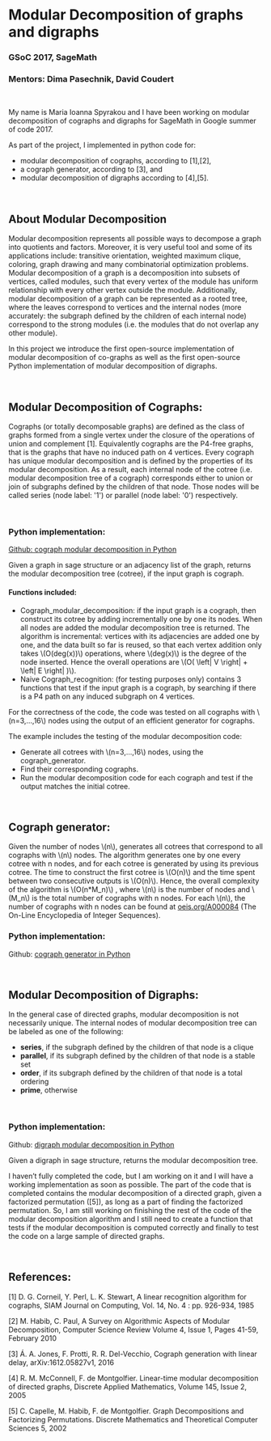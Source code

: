 <head>
    <script type="text/javascript"
            src="https://cdn.mathjax.org/mathjax/latest/MathJax.js?config=TeX-AMS-MML_HTMLorMML">
    </script>
</head>

# Modular Decomposition of graphs and digraphs

### GSoC 2017,  SageMath

### Mentors: Dima Pasechnik, David Coudert

<br>

My name is Maria Ioanna Spyrakou and I have been working on modular decomposition of cographs and digraphs for SageMath in Google summer of code 2017. 

As part of the project, I implemented in python code for:
<ul> 
  <li> modular decomposition of cographs, according to [1],[2],  </li>
  <li> a cograph generator, according to [3], and </li>
  <li>modular decomposition of digraphs according to [4],[5]. </li>
</ul>  
     
<br>     
     
## About Modular Decomposition
Modular decomposition represents all possible ways to decompose a graph into quotients and factors. Moreover, it is very useful tool and some of its applications include: transitive orientation, weighted maximum clique, coloring, graph drawing and many combinatorial optimization problems. Modular decomposition of a graph is a decomposition into subsets of vertices, called modules, such that every vertex of the module has uniform relationship with every other vertex outside the module. Additionally, modular decomposition of a graph can be represented as a rooted tree, where the leaves correspond to vertices and the internal nodes (more accurately: the subgraph defined by the children of each internal node) correspond to the strong modules (i.e. the modules that do not overlap any other module).  

In this project we introduce the first open-source implementation of modular decomposition of co-graphs as well as the first open-source Python implementation of modular decomposition of digraphs. 

<br>

## Modular Decomposition of Cographs:

Cographs (or totally decomposable graphs) are defined as the class of graphs formed from a single vertex under the closure of the operations of union and complement [1]. Equivalently cographs are the P4-free graphs, that is the graphs that have no induced path on 4 vertices. 
Every cograph has unique modular decomposition and  is defined by the properties of its modular decomposition. As a result, each internal node of the cotree (i.e. modular decomposition tree of a cograph) corresponds either to union or join of subgraphs defined by the children of that node. Those nodes will be called series (node label: '1') or parallel (node label: '0') respectively. 

<br>

### Python implementation:

[Github: cograph modular decomposition in Python](https://github.com/MariannaSpyrakou/Cograph_Modular_Decomposition)   


Given a graph in sage structure or an adjacency list of the graph, returns the modular decomposition tree (cotree), if the input graph is cograph. 

#### Functions included:

   * Cograph_modular_decomposition: if the input graph is a cograph, then construct its cotree by adding incrementally one by one its nodes. When all nodes are added the modular decomposition tree is returned. The algorithm is incremental: vertices with its adjacencies are added one by one, and the data built so far is reused, so that each vertex addition only takes \\(O(deg(x))\\) operations, where \\(deg(x)\\) is the degree of the node inserted. Hence the overall operations are  \\(O( \left| V \right| + \left| E \right| )\\). 
   * Naive Cograph_recognition: (for testing purposes only) contains 3 functions that test if the input graph is a cograph, by searching if there is a P4 path on any induced subgraph on 4 vertices.


For the correctness of the code, the code was tested on all cographs with  \\(n=3,...,16\\) nodes using the output of an efficient generator for cographs.


The example includes the testing of the modular decomposition code: 

   * Generate all cotrees with  \\(n=3,...,16\\) nodes, using the cograph_generator.
   * Find their corresponding cographs.
   * Run the modular decomposition code for each cograph and test if the output matches the initial cotree. 


<br>

## Cograph generator:
Given the number of nodes \\(n\\), generates all cotrees that correspond to all cographs with \\(n\\) nodes. The algorithm generates one by one every cotree with n nodes, and for each cotree is generated by using its previous cotree. The time to construct the first cotree is \\(O(n)\\) and the time spent between two consecutive outputs is \\(O(n)\\). Hence, the overall complexity of the algorithm is \\(O(n*M_n)\\) , where \\(n\\) is the number of nodes and \\(M_n\\) is the total number of cographs with n nodes.  For each \\(n\\), the number of cographs with n nodes can be found at [oeis.org/A000084](https://oeis.org/A000084) (The On-Line Encyclopedia of Integer Sequences).


### Python implementation:
Github: [cograph generator in Python](https://github.com/MariannaSpyrakou/Cograph_generator)



<br>

## Modular Decomposition of Digraphs: 

In the general case of directed graphs, modular decomposition is not necessarily unique. The internal nodes of modular decomposition tree can be labeled as one of the following: 

   * __series__, if the subgraph defined by the children of that node is a clique 
   * __parallel__, if its subgraph defined by the children of that node  is a stable set 
   * __order__, if its subgraph defined by the children of that node is a total ordering 
   * __prime__, otherwise 


<br>

### Python implementation:
Github: [digraph modular decomposition in Python](https://github.com/MariannaSpyrakou/Digraphs_modular_decomposition)


Given a digraph in sage structure, returns the modular decomposition tree.

I haven’t fully completed the code, but I am working on it and I will have a working implementation as soon as possible. The part of the code that is completed contains the modular decomposition of a directed graph, given a factorized permutation ([5]), as long as a part of finding the factorized permutation. So, I am still working on finishing the rest of the code of the modular decomposition algorithm and I still need to create a function that tests if the modular decomposition is computed correctly and finally to test the code on a large sample of directed graphs. 

<br>

## References:

[1] D. G. Corneil, Y. Perl, L. K. Stewart, A linear recognition algorithm for cographs, SIAM Journal on Computing, Vol. 14, No. 4 : pp. 926-934, 1985

[2] M. Habib, C. Paul, A Survey on Algorithmic Aspects of
Modular Decomposition, Computer Science Review Volume 4, Issue 1, Pages 41-59, February 2010

[3] Á. A. Jones, F. Protti, R. R. Del-Vecchio, Cograph generation with linear delay, arXiv:1612.05827v1, 2016

[4] R. M. McConnell, F. de Montgolfier. Linear-time modular decomposition of directed graphs, Discrete Applied Mathematics, Volume 145, Issue 2, 2005

[5] C. Capelle, M. Habib, F. de Montgolfier. Graph Decompositions and Factorizing Permutations. Discrete Mathematics and Theoretical Computer Sciences 5, 2002


